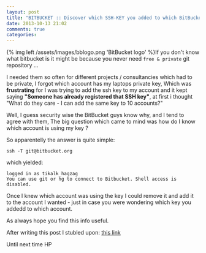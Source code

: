 ```yaml
---
layout: post
title: "BITBUCKET :: Discover which SSH-KEY you added to which BitBucket Account"
date: 2013-10-13 21:02
comments: true
categories: 
---
```


{% img left /assets/images/bblogo.png 'BitBucket logo' %}If you don't know what bitbucket is it might be because you never need `free & private` git repository ...

I needed them so often for different projects / consultancies which had to be private, I forgot which account has my laptops private key, Which was **frustrating** for I was trying to add the ssh key to my account and it kept saying __"Someone has already registered that SSH key"__, at first i thought "What do they care - I can add the same key to 10 accounts?" 

Well, I guess security wise the BitBucket guys know why, and I tend to agree with them, The big question which came to mind was how do I know which account is using my key ?

So apparentelly the answer is quite simple:

	ssh -T git@bitbucket.org

which yielded:

	logged in as tikalk_hagzag
	You can use git or hg to connect to Bitbucket. Shell access is disabled.

Once I knew which account was using the key I could remove it and add it to the account I wanted - just in case you were wondering which key you addedd to which account.

As always hope you find this info useful.

After writing this post I stubled upon: [this link](https://confluence.atlassian.com/display/BBKB/SSH+key+is+already+registered)

Until next time HP 